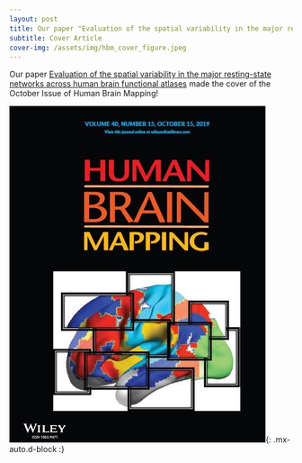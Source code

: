 ```yaml
---
layout: post
title: Our paper "Evaluation of the spatial variability in the major resting-state networks across human brain functional atlases" made the cover of the October Issue of Human Brain Mapping! 
subtitle: Cover Article
cover-img: /assets/img/hbm_cover_figure.jpeg
---
```



Our paper [Evaluation of the spatial variability in the major resting-state networks across human brain functional atlases](https://onlinelibrary.wiley.com/doi/10.1002/hbm.24722) made the cover of the October Issue of Human Brain Mapping! 


![Cover](/assets/img/hbm_cover_figure.jpeg){: .mx-auto.d-block :}
